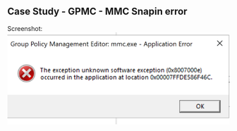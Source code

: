 ## Case Study - GPMC - MMC Snapin error

Screenshot: 
![MMC Snap-in Crash](./Phases-and-Case_Studies/mmc-snapin-crash/screenshots/mmc-snapin-crash.png)
